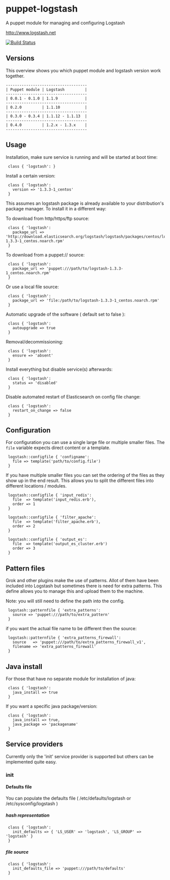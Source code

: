 # puppet-logstash

A puppet module for managing and configuring Logstash

http://www.logstash.net

[![Build Status](https://travis-ci.org/logstash/puppet-logstash.png?branch=master)](https://travis-ci.org/logstash/puppet-logstash)

## Versions

This overview shows you which puppet module and logstash version work together.

    ------------------------------------
    | Puppet module | Logstash         |
    ------------------------------------
    | 0.0.1 - 0.1.0 | 1.1.9            |
    ------------------------------------
    | 0.2.0         | 1.1.10           |
    ------------------------------------
    | 0.3.0 - 0.3.4 | 1.1.12 - 1.1.13  |
    ------------------------------------
    | 0.4.0         | 1.2.x - 1.3.x    |
    ------------------------------------

## Usage

Installation, make sure service is running and will be started at boot time:

     class { 'logstash': }

Install a certain version:

     class { 'logstash':
       version => '1.3.3-1_centos'
     }

This assumes an logstash package is already available to your distribution's package manager. To install it in a different way:

To download from http/https/ftp source:

     class { 'logstash':
       package_url => 'http://download.elasticsearch.org/logstash/logstash/packages/centos/logstash-1.3.3-1_centos.noarch.rpm'
     }

To download from a puppet:// source:

     class { 'logstash':
       package_url => 'puppet:///path/to/logstash-1.3.3-1_centos.noarch.rpm'
     }

Or use a local file source:

     class { 'logstash':
       package_url => 'file:/path/to/logstash-1.3.3-1_centos.noarch.rpm'
     }

Automatic upgrade of the software ( default set to false ):

     class { 'logstash':
       autoupgrade => true
     }

Removal/decommissioning:

     class { 'logstash':
       ensure => 'absent'
     }

Install everything but disable service(s) afterwards:

     class { 'logstash':
       status => 'disabled'
     }

Disable automated restart of Elasticsearch on config file change:

     class { 'logstash':
       restart_on_change => false
     }

## Configuration

For configuration you can use a single large file or multiple smaller files.
The `file` variable expects direct content or a template.


     logstash::configfile { 'configname':
       file => template('path/to/config.file')
     }

If you have multiple smaller files you can set the ordering of the files as they show up in the end result.
This allows you to split the different files into different locations / modules.

     logstash::configfile { 'input_redis':
       file  => template('input_redis.erb'),
       order => 1
     }

     logstash::configfile { 'filter_apache':
       file  => template('filter_apache.erb'),
       order => 2
     }

     logstash::configfile { 'output_es':
       file  => template('output_es_cluster.erb')
       order => 3
     }

## Pattern files

Grok and other plugins make the use of patterns.
Allot of them have been included into Logstash but sometimes there is need for extra patterns.
This define allows you to manage this and upload them to the machine.

Note: you will still need to define the path into the config.

     logstash::patternfile { 'extra_patterns':
       source => 'puppet:///path/to/extra_pattern'
     }

if you want the actual file name to be different then the source:

     logstash::patternfile { 'extra_patterns_firewall':
       source   => 'puppet:///path/to/extra_patterns_firewall_v1',
       filename => 'extra_patterns_firewall'
     }

## Java install

For those that have no separate module for installation of java:

     class { 'logstash':
       java_install => true
     }

If you want a specific java package/version:

     class { 'logstash':
       java_install => true,
       java_package => 'packagename'
     }

## Service providers

Currently only the 'init' service provider is supported but others can be implemented quite easy.

### init

#### Defaults file

You can populate the defaults file ( /etc/defaults/logstash or /etc/sysconfig/logstash )

##### hash representation

     class { 'logstash':
       init_defaults => { 'LS_USER' => 'logstash', 'LS_GROUP' => 'logstash' }
     }

##### file source

     class { 'logstash':
       init_defaults_file => 'puppet:///path/to/defaults'
     }


